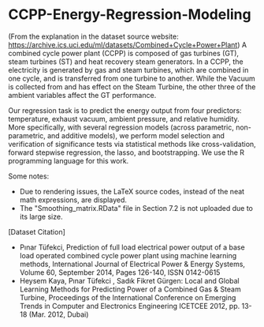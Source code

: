# CCPP-Energy-Regression-Modeling

(From the explanation in the dataset source website: https://archive.ics.uci.edu/ml/datasets/Combined+Cycle+Power+Plant) A combined cycle power plant (CCPP) is composed of gas turbines (GT), steam turbines (ST) and heat recovery steam generators. In a CCPP, the electricity is generated by gas and steam turbines, which are combined in one cycle, and is transferred from one turbine to another. While the Vacuum is collected from and has effect on the Steam Turbine, the other three of the ambient variables affect the GT performance.

Our regression task is to predict the energy output from four predictors: temperature, exhaust vacuum, ambient pressure, and relative humidity. More specifically, with several regression models (across parametric, non-parametric, and additive models), we perform model selection and verification of significance tests via statistical methods like cross-validation, forward stepwise regression, the lasso, and bootstrapping. We use the R programming language for this work.

Some notes:
- Due to rendering issues, the LaTeX source codes, instead of the neat math expressions, are displayed.
- The "Smoothing_matrix.RData" file in Section 7.2 is not uploaded due to its large size.

[Dataset Citation]
- Pınar Tüfekci, Prediction of full load electrical power output of a base load operated combined cycle power plant using machine learning methods, International Journal of Electrical Power & Energy Systems, Volume 60, September 2014, Pages 126-140, ISSN 0142-0615
- Heysem Kaya, Pınar Tüfekci , Sadık Fikret Gürgen: Local and Global Learning Methods for Predicting Power of a Combined Gas & Steam Turbine, Proceedings of the International Conference on Emerging Trends in Computer and Electronics Engineering ICETCEE 2012, pp. 13-18 (Mar. 2012, Dubai)
